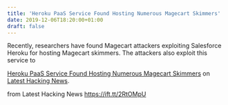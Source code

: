 ```yaml
---
title: 'Heroku PaaS Service Found Hosting Numerous Magecart Skimmers'
date: 2019-12-06T18:20:00+01:00
draft: false
---
```


Recently, researchers have found Magecart attackers exploiting Salesforce Heroku for hosting Magecart skimmers. The attackers also exploit this service to

[Heroku PaaS Service Found Hosting Numerous Magecart Skimmers](https://latesthackingnews.com/2019/12/06/heroku-paas-service-found-hosting-numerous-magecart-skimmers/) on [Latest Hacking News](https://latesthackingnews.com).

  
  
from Latest Hacking News https://ift.tt/2RtOMpU